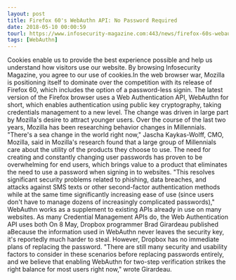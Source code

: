 ```yaml
---
layout: post
title: Firefox 60's WebAuthn API: No Password Required
date: 2018-05-10 00:00:59
tourl: https://www.infosecurity-magazine.com:443/news/firefox-60s-webauthn-api-no/
tags: [WebAuthn]
---
```

Cookies enable us to provide the best experience possible and help us understand how visitors use our website. By browsing Infosecurity Magazine, you agree to our use of cookies.In the web browser war, Mozilla is positioning itself to dominate over the competition with its release of Firefox 60, which includes the option of a password-less signin. The latest version of the Firefox browser uses a Web Authentication API, WebAuthn for short, which enables authentication using public key cryptography, taking credentials management to a new level. The change was driven in large part by Mozilla's desire to attract younger users. Over the course of the last two years, Mozilla has been researching behavior changes in Millennials. "There's a sea change in the world right now," Jascha Kaykas-Wolff, CMO, Mozilla, said in Mozilla's research found that a large group of Millennials care about the utility of the products they choose to use. The need for creating and constantly changing user passwords has proven to be overwhelming for end users, which brings value to a product that eliminates the need to use a password when signing in to websites. "This resolves significant security problems related to phishing, data breaches, and attacks against SMS texts or other second-factor authentication methods while at the same time significantly increasing ease of use (since users don't have to manage dozens of increasingly complicated passwords)," WebAuthn works as a supplement to existing APIs already in use on many websites. As many Credential Management APIs do, the Web Authentication API uses both On 8 May, Dropbox programmer Brad Girardeau published aBecause the information used in WebAuthn never leaves the security key, it's reportedly much harder to steal. However, Dropbox has no immediate plans of replacing the password. "There are still many security and usability factors to consider in these scenarios before replacing passwords entirely, and we believe that enabling WebAuthn for two-step verification strikes the right balance for most users right now," wrote Girardeau.